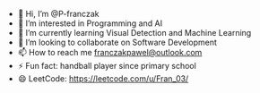 - 👋 Hi, I’m @P-franczak
- 👀 I’m interested in Programming and AI
- 🌱 I’m currently learning Visual Detection and Machine Learning
- 💞️ I’m looking to collaborate on Software Development
- 📫 How to reach me franczakpawel@outlook.com
- ⚡ Fun fact: handball player since primary school
- 😄 LeetCode: https://leetcode.com/u/Fran_03/

<!---
P-franczak/P-franczak is a ✨ special ✨ repository because its `README.md` (this file) appears on your GitHub profile.
You can click the Preview link to take a look at your changes.
--->
